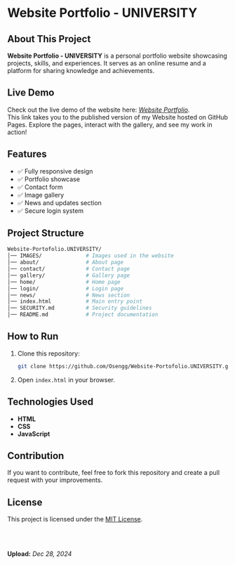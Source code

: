 # Website Portfolio - UNIVERSITY

## About This Project

**Website Portfolio - UNIVERSITY** is a personal portfolio website showcasing projects, skills, and experiences. It serves as an online resume and a platform for sharing knowledge and achievements.

## Live Demo

Check out the live demo of the website here: _[Website Portfolio](https://osengg.github.io/Website-Portofolio.UNIVERSITY/)._ <br>
This link takes you to the published version of my Website hosted on GitHub Pages. Explore the pages, interact with the gallery, and see my work in action!

## Features

- ✅ Fully responsive design
- ✅ Portfolio showcase
- ✅ Contact form
- ✅ Image gallery
- ✅ News and updates section
- ✅ Secure login system

## Project Structure

```bash
Website-Portofolio.UNIVERSITY/
│── IMAGES/              # Images used in the website
│── about/               # About page
│── contact/             # Contact page
│── gallery/             # Gallery page
│── home/                # Home page
│── login/               # Login page
│── news/                # News section
│── index.html           # Main entry point
│── SECURITY.md          # Security guidelines
│── README.md            # Project documentation
```

## How to Run

1. Clone this repository:

   ```sh
   git clone https://github.com/Osengg/Website-Portofolio.UNIVERSITY.git
   ```

2. Open `index.html` in your browser.

## Technologies Used

- **HTML**  
- **CSS**  
- **JavaScript**

## Contribution

If you want to contribute, feel free to fork this repository and create a pull request with your improvements.

## License

This project is licensed under the [MIT License]().

<br>
<br>

**Upload:** _Dec 28, 2024_
